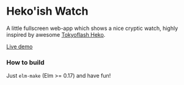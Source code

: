 # Heko'ish Watch

A little fullscreen web-app which shows a nice cryptic watch,
highly inspired by awesome [Tokyoflash Heko](http://www.tokyoflash.com/en/watch_museum/tokyoflash/heko).

[Live demo](https://astynax.github.io/elm-hekoish-watch/index.html)

### How to build

Just ``elm-make`` (Elm >= 0.17) and have fun!

